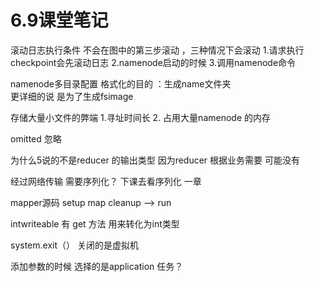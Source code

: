 # 6.9课堂笔记

滚动日志执行条件  不会在图中的第三步滚动 ，三种情况下会滚动
1.请求执行checkpoint会先滚动日志
2.namenode启动的时候
3.调用namenode命令

namenode多目录配置   格式化的目的  ：生成name文件夹   
更详细的说  是为了生成fsimage

存储大量小文件的弊端    1.寻址时间长   2. 占用大量namenode 的内存

omitted  忽略



为什么5说的不是reducer 的输出类型   因为reducer 根据业务需要  可能没有

经过网络传输  需要序列化？    下课去看序列化  一章

mapper源码   setup   map  cleanup    ——>  run   

intwriteable  有  get 方法  用来转化为int类型

system.exit（）  关闭的是虚拟机

添加参数的时候  选择的是application     任务？